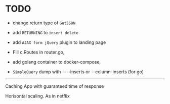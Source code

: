 
TODO
====



* change return type of `GetJSON`
* add `RETURNING` to `insert delete`
* add `AJAX form jQuery` plugin to landing page
* Fill c.Routes in router.go,


* add golang container to docker-compose, 
* `SimpleQuery` dump with ----inserts or --column-inserts (for go)


------------------

Caching App with guaranteed time of response

Horisontal scaling. As in netflix


